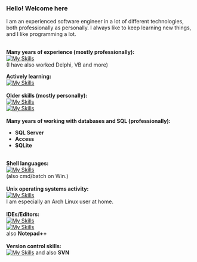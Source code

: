 ### Hello! Welcome here
I am an experienced software engineer in a lot of different technologies, both professionally as personally. I always like to keep learning new things, and I like programming a lot.

<!--
**eduarddejong/eduarddejong** is a ✨ _special_ ✨ repository because its `README.md` (this file) appears on your GitHub profile.

Here are some ideas to get you started:

- 🔭 I’m currently working on ...
- 🌱 I’m currently learning ...
- 👯 I’m looking to collaborate on ...
- 🤔 I’m looking for help with ...
- 💬 Ask me about ...
- 📫 How to reach me: ...
- 😄 Pronouns: ...
- ⚡ Fun fact: ...
-->
\
**Many years of experience (mostly professionally):**\
[![My Skills](https://skillicons.dev/icons?i=cs,dotnet)](https://skillicons.dev)\
(I have also worked Delphi, VB and more)

**Actively learning:**\
[![My Skills](https://skillicons.dev/icons?i=rust)](https://skillicons.dev)\
\
**Older skills (mostly personally):**\
[![My Skills](https://skillicons.dev/icons?i=c,cpp,java)](https://skillicons.dev)\
[![My Skills](https://skillicons.dev/icons?i=js,html,css,php)](https://skillicons.dev)\
\
**Many years of working with databases and SQL (professionally):**
* **SQL Server**
* **Access**
* **SQLite**

\
**Shell languages:**\
[![My Skills](https://skillicons.dev/icons?i=bash,powershell)](https://skillicons.dev)\
(also cmd/batch on Win.)\
\
**Unix operating systems activity:**\
[![My Skills](https://skillicons.dev/icons?i=linux,bsd)](https://skillicons.dev)\
I am especially an Arch Linux user at home.\
\
**IDEs/Editors:**\
[![My Skills](https://skillicons.dev/icons?i=visualstudio,vscode)](https://skillicons.dev)\
[![My Skills](https://skillicons.dev/icons?i=vim)](https://skillicons.dev)\
also **Notepad\+\+**\
\
**Version control skills:**\
[![My Skills](https://skillicons.dev/icons?i=git,github)](https://skillicons.dev)
and also **SVN**
